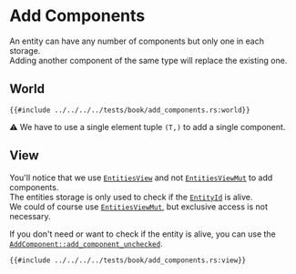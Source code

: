 # Add Components

An entity can have any number of components but only one in each storage.  
Adding another component of the same type will replace the existing one.

## World

```rust, noplaypen
{{#include ../../../../tests/book/add_components.rs:world}}
```

⚠️ We have to use a single element tuple `(T,)` to add a single component.

## View

You'll notice that we use [`EntitiesView`](https://docs.rs/shipyard/0.5/shipyard/struct.EntitiesView.html) and not [`EntitiesViewMut`](https://docs.rs/shipyard/0.5/shipyard/struct.EntitiesViewMut.html) to add components.  
The entities storage is only used to check if the [`EntityId`](https://docs.rs/shipyard/0.5/shipyard/struct.EntityId.html) is alive.  
We could of course use [`EntitiesViewMut`](https://docs.rs/shipyard/0.5/shipyard/struct.EntitiesViewMut.html), but exclusive access is not necessary.

If you don't need or want to check if the entity is alive, you can use the [`AddComponent::add_component_unchecked`](https://docs.rs/shipyard/0.5/shipyard/trait.AddComponent.html).

```rust, noplaypen
{{#include ../../../../tests/book/add_components.rs:view}}
```
